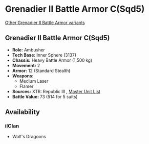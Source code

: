 # Grenadier II Battle Armor C(Sqd5) 

[Other Grenadier II Battle Armor variants](../grenadier_ii_battle_armor.md) 

## Grenadier II Battle Armor C(Sqd5) 

- **Role:** Ambusher 
- **Tech Base:** Inner Sphere (3137) 
- **Chassis:** Heavy Battle Armor (1,500 kg) 
- **Movement:** 2 
- **Armor:** 12 (Standard Stealth) 
- **Weapons:** 
  - Medium Laser 
  - Flamer 
- **Sources:** XTR: Republic III , [Master Unit List](http://masterunitlist.info/Unit/Details/8832) 
- **Battle Value:** 73 (514 for 5 suits) 

## Availability 

### ilClan 

- Wolf's Dragoons 


